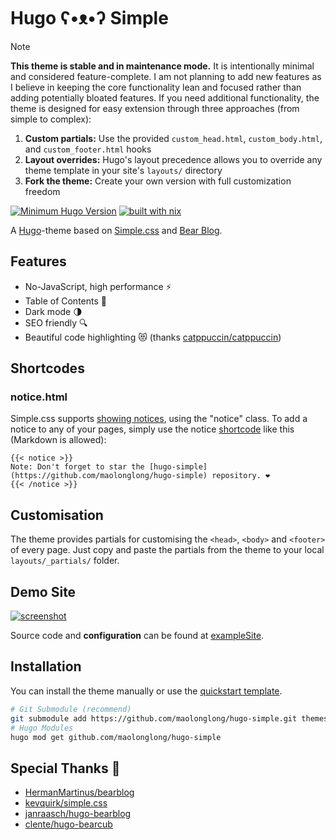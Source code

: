 # Hugo ʕ•ᴥ•ʔ Simple

> [!NOTE]
> **This theme is stable and in maintenance mode.** It is intentionally minimal and considered feature-complete. I am not planning to add new features as I believe in keeping the core functionality lean and focused rather than adding potentially bloated features. If you need additional functionality, the theme is designed for easy extension through three approaches (from simple to complex):
>
> 1. **Custom partials:** Use the provided `custom_head.html`, `custom_body.html`, and `custom_footer.html` hooks
> 2. **Layout overrides:** Hugo's layout precedence allows you to override any theme template in your site's `layouts/` directory
> 3. **Fork the theme:** Create your own version with full customization freedom

[![Minimum Hugo Version](https://img.shields.io/static/v1?label=min-HUGO-version&message=>=v0.146.0&color=blue&logo=hugo)](https://github.com/gohugoio/hugo/releases/tag/v0.146.0)
[![built with nix](https://builtwithnix.org/badge.svg)](https://builtwithnix.org)

A [Hugo](https://gohugo.io/)-theme based on [Simple.css](https://simplecss.org/) and [Bear Blog](https://bearblog.dev).

## Features

- No-JavaScript, high performance ⚡
- Table of Contents 📌
- Dark mode 🌗
- SEO friendly 🔍
- Beautiful code highlighting 😻 (thanks [catppuccin/catppuccin](https://github.com/catppuccin/catppuccin))

## Shortcodes

### notice.html

Simple.css supports [showing notices](https://test.simplecss.org/#classes), using the "notice" class. To add a notice to any of your pages, simply use the notice [shortcode](https://gohugo.io/content-management/shortcodes/) like this (Markdown is allowed):

```
{{< notice >}}
Note: Don't forget to star the [hugo-simple](https://github.com/maolonglong/hugo-simple) repository. ❤️
{{< /notice >}}
```

## Customisation

The theme provides partials for customising the `<head>`, `<body>` and `<footer>` of every page. Just copy and paste the partials from the theme to your local `layouts/_partials/` folder.

## Demo Site

[![screenshot](https://raw.githubusercontent.com/maolonglong/hugo-simple/main/images/tn.png)](https://maolonglong.github.io/hugo-simple/)

Source code and **configuration** can be found at [exampleSite](https://github.com/maolonglong/hugo-simple/tree/main/exampleSite).

## Installation

You can install the theme manually or use the [quickstart template](https://github.com/maolonglong/hugo-simple-starter).

```bash
# Git Submodule (recommend)
git submodule add https://github.com/maolonglong/hugo-simple.git themes/hugo-simple
# Hugo Modules
hugo mod get github.com/maolonglong/hugo-simple
```

## Special Thanks 🎁

- [HermanMartinus/bearblog](https://github.com/HermanMartinus/bearblog)
- [kevquirk/simple.css](https://github.com/kevquirk/simple.css)
- [janraasch/hugo-bearblog](https://github.com/janraasch/hugo-bearblog)
- [clente/hugo-bearcub](https://github.com/clente/hugo-bearcub)
